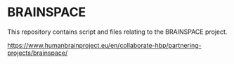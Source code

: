 # BRAINSPACE

This repository contains script and files relating to the BRAINSPACE project. 

https://www.humanbrainproject.eu/en/collaborate-hbp/partnering-projects/brainspace/ 
